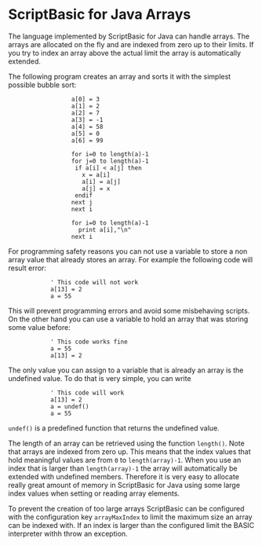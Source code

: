# ScriptBasic for Java Arrays

The language implemented by ScriptBasic for Java can handle arrays. The arrays are
allocated on the fly and are indexed from zero up to their limits. If you try to index
an array above the actual limit the array is automatically extended.

The following program creates an array and sorts it with the simplest possible bubble sort:
 
```
	              a[0] = 3
	              a[1] = 2
	              a[2] = 7
	              a[3] = -1
	              a[4] = 58
	              a[5] = 0
	              a[6] = 99

	              for i=0 to length(a)-1
	              for j=0 to length(a)-1
	               if a[i] < a[j] then
	                 x = a[i]
	                 a[i] = a[j]
	                 a[j] = x
	               endif
	              next j
	              next i

	              for i=0 to length(a)-1
	                print a[i],"\n"
	              next i
```
 
For programming safety reasons you can not use a variable to store a non array value that
already stores an array.
For example the following code will result error:
 
```
			' This code will not work
			a[13] = 2
			a = 55
```

This will prevent programming errors and avoid some misbehaving scripts.
On the other hand you can use a variable to hold an array that was storing some value before:
 
```
			' This code works fine
			a = 55
			a[13] = 2
```

The only value you can assign to a variable that is already an array is the undefined value. To
do that is very simple, you can write
 
```
			' This code will work
			a[13] = 2
			a = undef()
			a = 55
```

`undef()` is a predefined function that returns the undefined value.

The length of an array can be retrieved using the function `length()`. Note that arrays are
indexed from zero up. This means that the index values that hold meaningful values are from `0` to
`length(array)-1`. When you use an index that is larger than `length(array)-1` the array will
automatically be extended with undefined members. Therefore it is very
easy to allocate really great amount of memory in ScriptBasic for Java using some large index values when
setting or reading array elements.

To prevent the creation of too large arrays ScriptBasic can be configured with the configuration
key `arrayMaxIndex` to limit the maximum size an array can be indexed with. If an index is larger than
the configured limit the BASIC interpreter withh throw an exception.
